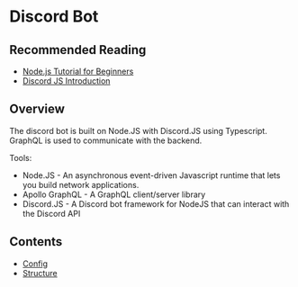 # Discord Bot

## Recommended Reading

- [Node.js Tutorial for Beginners](https://www.youtube.com/watch?v=TlB_eWDSMt4)
- [Discord JS Introduction](https://discordjs.guide/#before-you-begin)


## Overview

The discord bot is built on Node.JS with Discord.JS using Typescript. GraphQL is used to communicate with the backend.

Tools:

- Node.JS - An asynchronous event-driven Javascript runtime that lets you build network applications.
- Apollo GraphQL - A GraphQL client/server library
- Discord.JS - A Discord bot framework for NodeJS that can interact with the Discord API

## Contents

- [Config](config.md)
- [Structure](structure.md)
